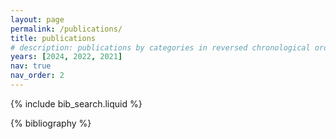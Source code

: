 ```yaml
---
layout: page
permalink: /publications/
title: publications
# description: publications by categories in reversed chronological order. generated by jekyll-scholar.
years: [2024, 2022, 2021]
nav: true
nav_order: 2
---
```


<!-- _pages/publications.md -->

<!-- Bibsearch Feature -->

{% include bib_search.liquid %}

<div class="publications">

{% bibliography %}

</div>
